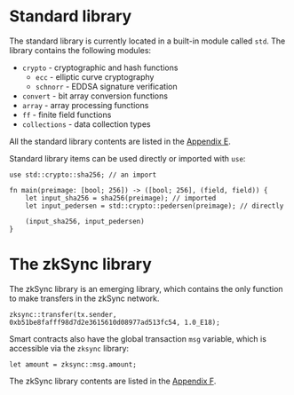 # Standard library

The standard library is currently located in a built-in module called `std`.
The library contains the following modules:
- `crypto` - cryptographic and hash functions
    - `ecc` - elliptic curve cryptography
    - `schnorr` - EDDSA signature verification
- `convert` - bit array conversion functions
- `array` - array processing functions
- `ff` - finite field functions
- `collections` - data collection types

All the standard library contents are listed in the [Appendix E](../appendix/E-standard-library.md).

Standard library items can be used directly or imported with `use`:

```rust,no_run,noplaypen
use std::crypto::sha256; // an import

fn main(preimage: [bool; 256]) -> ([bool; 256], (field, field)) {
    let input_sha256 = sha256(preimage); // imported
    let input_pedersen = std::crypto::pedersen(preimage); // directly

    (input_sha256, input_pedersen)
}
```

# The zkSync library

The zkSync library is an emerging library, which contains the only function to
make transfers in the zkSync network.

```rust,no_run,noplaypen
zksync::transfer(tx.sender, 0xb51be8fafff98d7d2e3615610d08977ad513fc54, 1.0_E18);
```

Smart contracts also have the global transaction `msg` variable, which is
accessible via the `zksync` library:

```rust,no_run,noplaypen
let amount = zksync::msg.amount;
```

The zkSync library contents are listed in the [Appendix F](../appendix/F-zksync-library.md).
